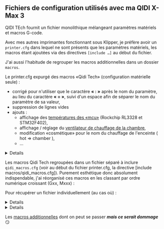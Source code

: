 ## Fichiers de configuration utilisés avec ma QIDI X-Max 3

QIDI TEch fournit un fichier monolithique mélangeant paramètres matériels et macros G-code.

Avec mes autres imprimantes fonctionnant sous Klipper, je préfère avoir un `printer.cfg` dans lequel ne sont présents que les paramètres matériels, les macros étant ajoutées via des directives `[include …]` au début du fichier.

J'ai aussi l'habitude de regrouper les macros additionnelles dans un dossier `macros`.

Le printer.cfg expurgé des macros «Qidi Tech» (configuration matérielle seule) :
- corrigé pour n'utiliser que le caractère **« : »** après le nom du paramètre, au lieu du caractère **« = »**, suivi d'un espace afin de séparer le nom du paramètre de sa valeur,
- suppression de lignes vides
- ajouts :
    - affichage des [températures des «mcu»](../Upgrades/afficher-temperatures-mcu-rk3328.md) (Rockchip RL3328 et STM32F402),
    - affichage / réglage du [ventilateur de chauffage de la chambre](../Klipper/chamber-fan.md),
    - modification «cosmétique» pour le nom du chauffage de l'enceinte ( hot => chamber ),
    - … 

<details>

[printer.cfg](https://github.com/fran6p/Qidi_X-Max3/blob/main/Klipper/MyConfiguration/printer.cfg)

 </details>
  
Les macros Qidi Tech regroupées dans un fichier séparé à inclure `qidi_macros.cfg` (voir au début du fichier printer.cfg, la directive [include macros/qidi_macros.cfg]). Purement esthétique donc absolument indispendable, j'ai réorganisé ces macros en les classant par ordre numérique croissant (Gxx, Mxxx) :

Pour récupérer un fichier individuellement (au cas où) :

<details>

[macros QidiTech](https://github.com/fran6p/Qidi_X-Max3/blob/main/Klipper/MyConfiguration/macros/qidi_macros.cfg)

 </details>
 
<details>

---
Cliquer le bouton [RAW] pour ouvrir le fichier «plein texte», puis clic droit pour enregistrer le fichier ou sélectionner une partie (la totalité) du contenu, CTRL+C pour le copier / coller à un autre endroit.

![RAW](../Images/gh-raw.jpg)

---

![Save as](../Images/gh-raw-save-as.jpg)

---

### IMPORTANT

Les fichiers, dossiers doivent tous appartenir à l'utilisateur `mks`

```
cd ~/klipper_config
sudo chown -R mks:mks *
```

Si des scripts shell sont utilisés, idem que ci-dessus et les rendre exécutables

```
cd ~/klipper_config/scripts
sudo chown mks:mks *
chmod +x *
```

</details>

Les [macros additionnelles](./macros-additionnelles.md) dont on peut se passer ***mais ce serait dommage*** :smirk:

